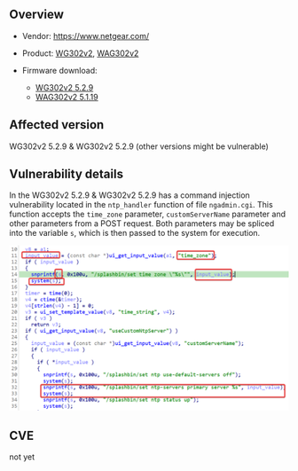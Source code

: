 ## Overview

+ Vendor: https://www.netgear.com/

+ Product: [WG302v2](https://www.netgear.com/support/product/wg302v2#download), [WAG302v2](https://www.netgear.com/support/product/wag302v2#download)
+ Firmware download:
  + [WG302v2 5.2.9](https://www.downloads.netgear.com/files/GDC/WG302V2/WG302v2%20Firmware%20Version%205.2.9.zip)
  + [WAG302v2 5.1.19](https://www.downloads.netgear.com/files/GDC/WAG302V2/WAG302v2%20Firmware%20Version%205.1.19%20(North%20America).zip)

## Affected version

WG302v2 5.2.9 & WG302v2 5.2.9 (other versions might be vulnerable)

## Vulnerability details

In the WG302v2 5.2.9 & WG302v2 5.2.9 has a command injection vulnerability located in the `ntp_handler` function of file `ngadmin.cgi`. This function accepts the `time_zone` parameter, `customServerName` parameter and other parameters from a POST request. Both parameters may be spliced into the variable `s`, which is then passed to the system for execution.

![image1](image/1.png)

## CVE

not yet

